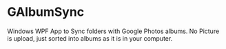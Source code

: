 # GAlbumSync
Windows WPF App to Sync folders with Google Photos albums. No Picture is upload, just sorted into albums as it is in your computer.
